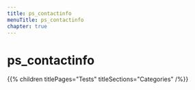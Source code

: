 ```yaml
---
title: ps_contactinfo
menuTitle: ps_contactinfo
chapter: true
---
```


# ps_contactinfo

{{% children titlePages="Tests" titleSections="Categories" /%}}